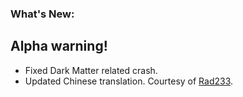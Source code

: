 ### What's New:

## Alpha warning!

* Fixed Dark Matter related crash.
* Updated Chinese translation. Courtesy of [Rad233](https://github.com/Rad233).